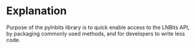 # Explanation

Purpose of the pylnbits library is to quick enable access to the LNBits API, by packaging commonly used methods, and for developers to write less code. 
